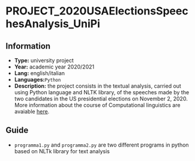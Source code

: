 # PROJECT_2020USAElectionsSpeechesAnalysis_UniPi

## Information
* __Type:__ university project
* __Year:__ academic year 2020/2021
* __Lang:__ english/italian
* __Languages:__`Python`
* __Description:__ the project consists in the textual analysis, carried out using Python language and NLTK library, of the speeches made by the two candidates in the US presidential elections on November 2, 2020. More information about the course of Computational linguistics are avaiable [here](https://infouma.fileli.unipi.it/laurea-triennale/insegnamenti-20192020/corso/?lang=it&cds=IFU-L&anno=2020&id=47157).

## Guide
* `programma1.py` and `programma2.py` are two different programs in python based on NLTk library for text analysis
